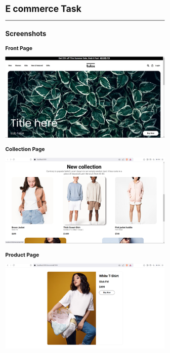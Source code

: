  # E commerce Task
 
 ---

 ## Screenshots

### Front Page
![front page](./public/screenshots/front.png)

### Collection Page
![collection page](./public/screenshots/collection.png)

### Product Page
![Product page](./public/screenshots/productpage.png)